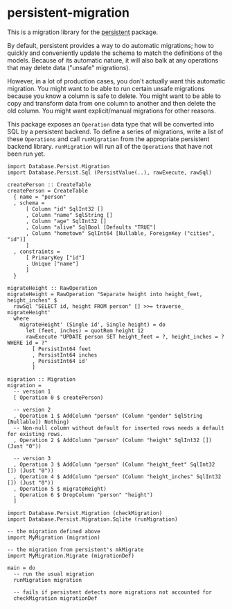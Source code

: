 # persistent-migration

This is a migration library for the
[persistent](http://www.stackage.org/package/persistent) package.

By default, persistent provides a way to do automatic migrations; how to
quickly and conveniently update the schema to match the definitions of the
models. Because of its automatic nature, it will also balk at any operations
that may delete data ("unsafe" migrations).

However, in a lot of production cases, you don't actually want this automatic
migration. You might want to be able to run certain unsafe migrations because
you know a column is safe to delete. You might want to be able to copy and
transform data from one column to another and then delete the old column. You
might want explicit/manual migrations for other reasons.

This package exposes an `Operation` data type that will be converted into SQL
by a persistent backend. To define a series of migrations, write a list of
these `Operations` and call `runMigration` from the appropriate persistent
backend library. `runMigration` will run all of the `Operations` that have not
been run yet.

```
import Database.Persist.Migration
import Database.Persist.Sql (PersistValue(..), rawExecute, rawSql)

createPerson :: CreateTable
createPerson = CreateTable
  { name = "person"
  , schema =
      [ Column "id" SqlInt32 []
      , Column "name" SqlString []
      , Column "age" SqlInt32 []
      , Column "alive" SqlBool [Defaults "TRUE"]
      , Column "hometown" SqlInt64 [Nullable, ForeignKey ("cities", "id")]
      ]
  , constraints =
      [ PrimaryKey ["id"]
      , Unique ["name"]
      ]
  }

migrateHeight :: RawOperation
migrateHeight = RawOperation "Separate height into height_feet, height_inches" $
  rawSql "SELECT id, height FROM person" [] >>= traverse_ migrateHeight'
  where
    migrateHeight' (Single id', Single height) = do
      let (feet, inches) = quotRem height 12
      rawExecute "UPDATE person SET height_feet = ?, height_inches = ? WHERE id = ?"
        [ PersistInt64 feet
        , PersistInt64 inches
        , PersistInt64 id'
        ]

migration :: Migration
migration =
  -- version 1
  [ Operation 0 $ createPerson)

  -- version 2
  , Operation 1 $ AddColumn "person" (Column "gender" SqlString [Nullable]) Nothing)
  -- Non-null column without default for inserted rows needs a default for existing rows.
  , Operation 2 $ AddColumn "person" (Column "height" SqlInt32 []) (Just "0"))

  -- version 3
  , Operation 3 $ AddColumn "person" (Column "height_feet" SqlInt32 []) (Just "0"))
  , Operation 4 $ AddColumn "person" (Column "height_inches" SqlInt32 []) (Just "0"))
  , Operation 5 $ migrateHeight)
  , Operation 6 $ DropColumn "person" "height")
  ]
```

```
import Database.Persist.Migration (checkMigration)
import Database.Persist.Migration.Sqlite (runMigration)

-- the migration defined above
import MyMigration (migration)

-- the migration from persistent's mkMigrate
import MyMigration.Migrate (migrationDef)

main = do
  -- run the usual migration
  runMigration migration

  -- fails if persistent detects more migrations not accounted for
  checkMigration migrationDef
```
